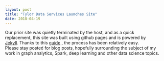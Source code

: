 ```yaml
---
layout: post
title: "Tylor Data Services Launches Site"
date: 2018-04-19
---
```


Our prior site was quietly terminated by the host, and as a quick replacement, this site was built using github pages and is powered by [Jekyll](http://jekyllrb.com). 
Thanks to this [guide](http://jmcglone.com/guides/github-pages/) , the process has been relatively easy.  
Please stay posted for blog posts, hopefully surrounding the subject of my work in graph analytics, Spark, deep learning and other data science topics.
